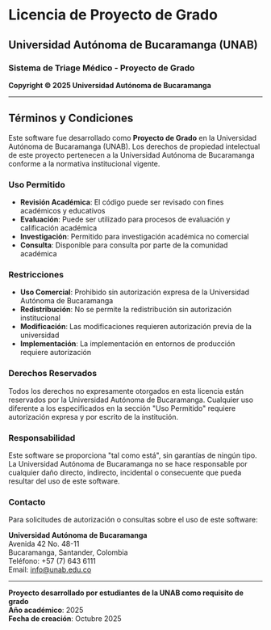 # Licencia de Proyecto de Grado

## Universidad Autónoma de Bucaramanga (UNAB)

### Sistema de Triage Médico - Proyecto de Grado

**Copyright © 2025 Universidad Autónoma de Bucaramanga**

---

## Términos y Condiciones

Este software fue desarrollado como **Proyecto de Grado** en la Universidad Autónoma de Bucaramanga (UNAB). Los derechos de propiedad intelectual de este proyecto pertenecen a la Universidad Autónoma de Bucaramanga conforme a la normativa institucional vigente.

### Uso Permitido

- **Revisión Académica**: El código puede ser revisado con fines académicos y educativos
- **Evaluación**: Puede ser utilizado para procesos de evaluación y calificación académica
- **Investigación**: Permitido para investigación académica no comercial
- **Consulta**: Disponible para consulta por parte de la comunidad académica

### Restricciones

- **Uso Comercial**: Prohibido sin autorización expresa de la Universidad Autónoma de Bucaramanga
- **Redistribución**: No se permite la redistribución sin autorización institucional
- **Modificación**: Las modificaciones requieren autorización previa de la universidad
- **Implementación**: La implementación en entornos de producción requiere autorización

### Derechos Reservados

Todos los derechos no expresamente otorgados en esta licencia están reservados por la Universidad Autónoma de Bucaramanga. Cualquier uso diferente a los especificados en la sección "Uso Permitido" requiere autorización expresa y por escrito de la institución.

### Responsabilidad

Este software se proporciona "tal como está", sin garantías de ningún tipo. La Universidad Autónoma de Bucaramanga no se hace responsable por cualquier daño directo, indirecto, incidental o consecuente que pueda resultar del uso de este software.

### Contacto

Para solicitudes de autorización o consultas sobre el uso de este software:

**Universidad Autónoma de Bucaramanga**  
Avenida 42 No. 48-11  
Bucaramanga, Santander, Colombia  
Teléfono: +57 (7) 643 6111  
Email: info@unab.edu.co

---

**Proyecto desarrollado por estudiantes de la UNAB como requisito de grado**  
**Año académico**: 2025  
**Fecha de creación**: Octubre 2025
